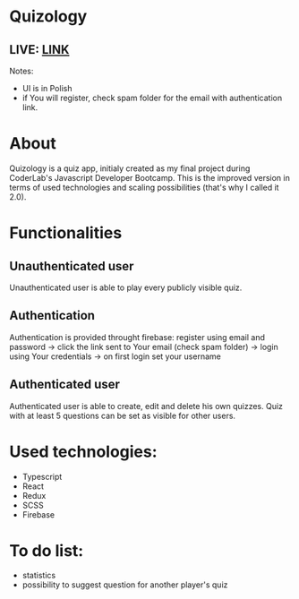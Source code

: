 # Quizology

## LIVE: [LINK](https://quizology.netlify.app/)
Notes: 
- UI is in Polish
- if You will register, check spam folder for the email with authentication link.

# About
Quizology is a quiz app, initialy created as my final project during CoderLab's Javascript Developer Bootcamp. This is the improved version in terms of used technologies and scaling possibilities (that's why I called it 2.0).

# Functionalities
## Unauthenticated user
Unauthenticated user is able to play every publicly visible quiz.
## Authentication
Authentication is provided throught firebase:
register using email and password -> click the link sent to Your email (check spam folder) -> login using Your credentials -> on first login set your username
## Authenticated user
Authenticated user is able to create, edit and delete his own quizzes. Quiz with at least 5 questions can be set as visible for other users.

# Used technologies:
- Typescript
- React
- Redux
- SCSS
- Firebase

# To do list:
- statistics
- possibility to suggest question for another player's quiz
